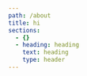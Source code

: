 ```yaml
---
path: /about
title: hi
sections:
  - {}
  - heading: heading
    text: heading
    type: header
---
```


